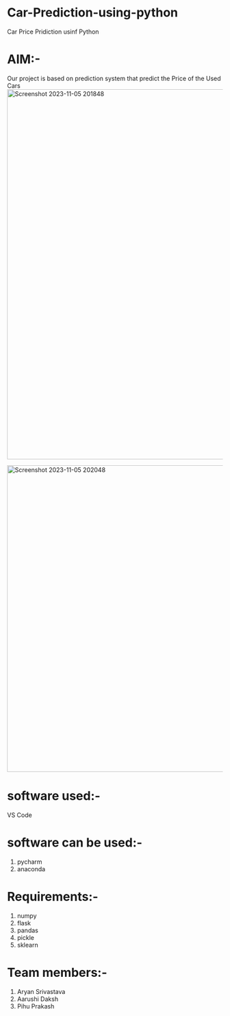 # Car-Prediction-using-python
Car Price Pridiction usinf Python

# AIM:-
Our project is based on prediction system that predict the Price of the Used Cars
<img width="863" alt="Screenshot 2023-11-05 201848" src="https://github.com/AryanAyyu/Car-Prediction-using-python/assets/126475724/09b18714-8c19-463a-9e12-0f1b7f3a2bf8">

<img width="715" alt="Screenshot 2023-11-05 202048" src="https://github.com/AryanAyyu/Car-Prediction-using-python/assets/126475724/24511de2-89ff-496c-b771-dae4487093ad">

# software used:-

VS Code

# software can be used:-
1. pycharm
2. anaconda

# Requirements:-

1. numpy
2. flask
3. pandas
4. pickle
5. sklearn

# Team members:-
1. Aryan Srivastava
2. Aarushi Daksh
3. Pihu Prakash


